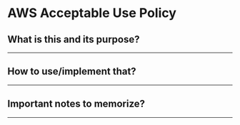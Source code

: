 # AWS Acceptable Use Policy

## What is this and its purpose?

---

## How to use/implement that?

---

## Important notes to memorize?

---
